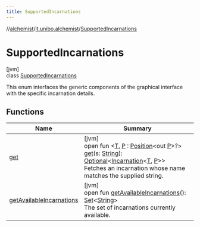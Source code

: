 ```yaml
---
title: SupportedIncarnations
---
```

//[alchemist](../../../index.html)/[it.unibo.alchemist](../index.html)/[SupportedIncarnations](index.html)



# SupportedIncarnations



[jvm]\
class [SupportedIncarnations](index.html)

This enum interfaces the generic components of the graphical interface with the specific incarnation details.



## Functions


| Name | Summary |
|---|---|
| [get](get.html) | [jvm]<br>open fun <[T](get.html), [P](get.html) : [Position](../../it.unibo.alchemist.model.interfaces/-position/index.html)<out [P](../../it.unibo.alchemist.model.interfaces/-route/index.html)>?> [get](get.html)(s: [String](https://docs.oracle.com/javase/8/docs/api/java/lang/String.html)): [Optional](https://docs.oracle.com/javase/8/docs/api/java/util/Optional.html)<[Incarnation](../../it.unibo.alchemist.model.interfaces/-incarnation/index.html)<[T](../../it.unibo.alchemist.model.implementations.layers/-step-layer/index.html), [P](../../it.unibo.alchemist.model.interfaces/-route/index.html)>><br>Fetches an incarnation whose name matches the supplied string. |
| [getAvailableIncarnations](get-available-incarnations.html) | [jvm]<br>open fun [getAvailableIncarnations](get-available-incarnations.html)(): [Set](https://docs.oracle.com/javase/8/docs/api/java/util/Set.html)<[String](https://docs.oracle.com/javase/8/docs/api/java/lang/String.html)><br>The set of incarnations currently available. |


